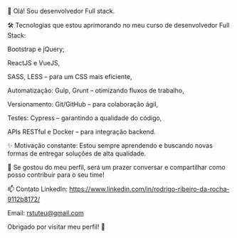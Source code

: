 👋 Olá! Sou desenvolvedor Full stack.

🛠️ Tecnologias que estou aprimorando no meu curso de desenvolvedor Full Stack:

Bootstrap e jQuery;

ReactJS e VueJS,

SASS, LESS – para um CSS mais eficiente,

Automatização: Gulp, Grunt – otimizando fluxos de trabalho,

Versionamento: Git/GitHub – para colaboração ágil,

Testes: Cypress – garantindo a qualidade do código,

APIs RESTful e Docker – para integração backend.

✨ Motivação constante: Estou sempre aprendendo e buscando novas formas de entregar soluções de alta qualidade.

📩 Se gostou do meu perfil, será um prazer conversar e compartilhar como posso contribuir para o seu time!

📫 Contato
LinkedIn: https://www.linkedin.com/in/rodrigo-ribeiro-da-rocha-9112b8172/

Email: rstuteu@gmail.com

Obrigado por visitar meu perfil! 🚀

